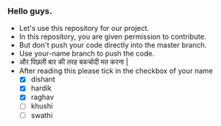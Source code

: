 ### Hello guys.
- Let's use this repository for our project.
- In this repository, you are given permission to contribute.
- But don't push your code directly into the master branch.
- Use your-name branch to push the code.
- और पिछली बार की तरह बकचोदी मत करना |
- After reading this please tick in the checkbox of your name
  - [x] dishant
  - [x] hardik
  - [x] raghav
  - [ ] khushi
  - [ ] swathi
